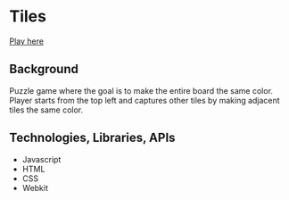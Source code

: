 # Tiles

[Play here](https://b-chai.github.io/tiles/)

## Background

Puzzle game where the goal is to make the entire board the same color. Player starts from the top left and captures other tiles by making adjacent tiles the same color. 
    
## Technologies, Libraries, APIs
- Javascript
- HTML
- CSS
- Webkit